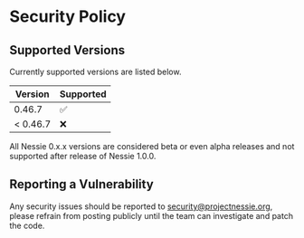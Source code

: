 # Security Policy

## Supported Versions

Currently supported versions are listed below.

| Version  | Supported          |
|----------|--------------------|
| 0.46.7   | :white_check_mark: |
| < 0.46.7 | :x:                |

All Nessie 0.x.x versions are considered beta or even alpha releases and not supported after
release of Nessie 1.0.0.

## Reporting a Vulnerability

Any security issues should be reported to security@projectnessie.org, please refrain from posting publicly until the team can investigate and patch the code.
